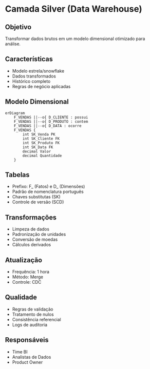 # Camada Silver (Data Warehouse)

## Objetivo
Transformar dados brutos em um modelo dimensional otimizado para análise.

## Características
- Modelo estrela/snowflake
- Dados transformados
- Histórico completo
- Regras de negócio aplicadas

## Modelo Dimensional
```mermaid
erDiagram
    F_VENDAS ||--o{ D_CLIENTE : possui
    F_VENDAS ||--o{ D_PRODUTO : contem
    F_VENDAS ||--o{ D_DATA : ocorre
    F_VENDAS {
        int SK_Venda PK
        int SK_Cliente FK
        int SK_Produto FK
        int SK_Data FK
        decimal Valor
        decimal Quantidade
    }
```

## Tabelas
- Prefixo: F_ (Fatos) e D_ (Dimensões)
- Padrão de nomenclatura português
- Chaves substitutas (SK)
- Controle de versão (SCD)

## Transformações
- Limpeza de dados
- Padronização de unidades
- Conversão de moedas
- Cálculos derivados

## Atualização
- Frequência: 1 hora
- Método: Merge
- Controle: CDC

## Qualidade
- Regras de validação
- Tratamento de nulos
- Consistência referencial
- Logs de auditoria

## Responsáveis
- Time BI
- Analistas de Dados
- Product Owner